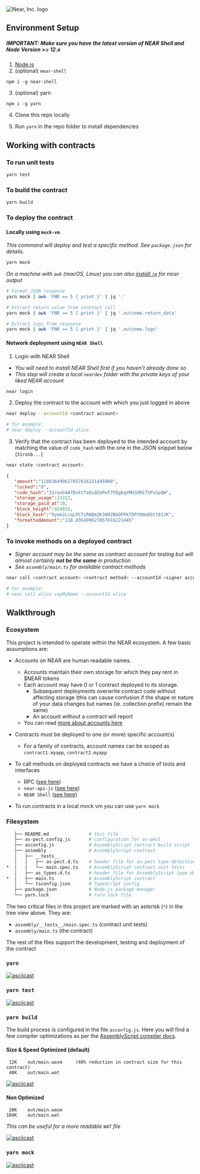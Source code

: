 ![Near, Inc. logo](https://nearprotocol.com/wp-content/themes/near-19/assets/img/logo.svg?t=1553011311)

## Environment Setup

##### IMPORTANT: Make sure you have the latest version of NEAR Shell and Node Version >= 12.x 

1. [Node.js](https://nodejs.org/en/download/package-manager/)
2. (optional) `near-shell`

```
npm i -g near-shell
```

3. (optional) yarn

```
npm i -g yarn
```

4. Clone this repo locally

5. Run `yarn` in the repo folder to install dependencies

## Working with contracts

### To run unit tests

```bash
yarn test
```

### To build the contract

```bash
yarn build
```

### To deploy the contract

#### Locally using `mock-vm`

*This command will deploy and test a specific method.  See `package.json` for details.*

```bash
yarn mock
```

*On a machine with `awk` (macOS, Linux) you can also [install `jq`](https://stedolan.github.io/jq/download/) for nicer output*

```bash
# Format JSON response
yarn mock | awk 'FNR == 5 { print }' | jq '.'

# Extract return value from contract call
yarn mock | awk 'FNR == 5 { print }' | jq '.outcome.return_data'

# Extract logs from response
yarn mock | awk 'FNR == 5 { print }' | jq '.outcome.logs'
```

#### Network deployment using `NEAR Shell`

1. Login with NEAR Shell

- *You will need to install NEAR Shell first if you haven't already done so*
- *This step will create a local `neardev` folder with the private keys of your liked NEAR account*

```bash
near login
```

2. Deploy the contract to the account with which you just logged in above

```bash
near deploy --accountId <contract account>

# for example: 
# near deploy --accountId alice
```

3. Verify that the contract has been deployed to the intended account by matching the value of `code_hash` with the one in the JSON snippet below (`31ronb...`)

```bash
near state <contract account>  
```

```json
{
   "amount":"118836499627857616221445000",
   "locked":"0",
   "code_hash":"31ronb4A7DvktTa8sQCmPwT7FBg6qYMH3dM1fCPuSpQW",
   "storage_usage":13312,
   "storage_paid_at":0,
   "block_height":924926,
   "block_hash":"9yemJLcqLPCTiRNQmZK36M2BbDPPkTDPYKNeEGtt83JK",
   "formattedAmount":"118.836499627857616221445"
}
```

### To invoke methods on a deployed contract

- *Signer account may be the same as contract account for testing but will almost certainly **not be the same** in production*
- *See `assembly/main.ts` for available contract methods*

```bash
near call <contract account> <contract method> --accountId <signer account>

# for example: 
# near call alice sayMyName --accountId alice
```

## Walkthrough

### Ecosystem

This project is intended to operate within the NEAR ecosystem.  A few basic assumptions are:

- Accounts on NEAR are human readable names. 
  - Accounts maintain their own storage for which they pay rent in $NEAR tokens
  - Each account may have 0 or 1 contract deployed to its storage.  
    - Subsequent deployments overwrite contract code without affecting storage (this can cause confusion if the shape or nature of your data changes but names (ie. collection prefix) remain the same)
    - An account without a contract will report 
  - You can read [more about accounts here](https://docs.nearprotocol.com/docs/concepts/account)

- Contracts must be deployed to one (or more) specific account(s)
  - For a family of contracts, account names can be scoped as `contract1.myapp`, `contract2.myapp`

- To call methods on deployed contracts we have a choice of tools and interfaces
  - RPC ([see here](https://docs.nearprotocol.com/docs/interaction/rpc))
  - `near-api-js` ([see here](https://near.github.io/near-api-js/classes/_account_.account.html#functioncall))
  - `NEAR Shell` ([see here](https://docs.nearprotocol.com/docs/development/near-clitool))

- To run contracts in a local mock vm you can use `yarn mock`

### Filesystem

```bash
   ├── README.md               # this file
   ├── as-pect.config.js       # configuration for as-pect
   ├── asconfig.js             # AssemblyScript contract build script
   ├── assembly                # AssemblyScript contract 
   │   ├── __tests__
   │   │   ├── as-pect.d.ts    # header file for as-pect type detection
*  │   │   └── main.spec.ts    # AssemblyScript contract unit tests
   │   ├── as_types.d.ts       # header file for AssemblyScript type detection
*  │   ├── main.ts             # AssemblyScript contract
   │   └── tsconfig.json       # TypeScript config
   ├── package.json            # Node.js package manager
   └── yarn.lock               # Yarn lock file
```

The two critical files in this project are marked with an asterisk (`*`) in the tree view above.  They are:
- `assembly/__tests__/main.spec.ts` (contract unit tests)
- `assembly/main.ts` (the contract)

The rest of the files support the development, testing and deployment of the contract

### `yarn`

[![asciicast](https://asciinema.org/a/hYujvtaaO3ol9FTkzt9lOnH2j.svg)](https://asciinema.org/a/hYujvtaaO3ol9FTkzt9lOnH2j)

### `yarn test`

[![asciicast](https://asciinema.org/a/gLwYhhzPYQyW2wICQtbbz06Ph.svg)](https://asciinema.org/a/gLwYhhzPYQyW2wICQtbbz06Ph)

### `yarn build`

The build process is configured in the file `asconfig.js`.  Here you will find a few compiler optimizations as per the [AssemblyScript compiler docs](https://docs.assemblyscript.org/details/compiler).

#### Size & Speed Optimized (default)

```
 12K	out/main.wasm     (40% reduction in contract size for this contract)
 48K	out/main.wat
```

[![asciicast](https://asciinema.org/a/qPz0GYYwHRkzYkQ4kj8xpUmJM.svg)](https://asciinema.org/a/qPz0GYYwHRkzYkQ4kj8xpUmJM)

#### Non Optimized

```
 20K	out/main.wasm
104K	out/main.wat
```

*This can be useful for a more readable `WAT` file*

[![asciicast](https://asciinema.org/a/I9UJri2aVKLaBfV4ZPv6EIVnk.svg)](https://asciinema.org/a/I9UJri2aVKLaBfV4ZPv6EIVnk)


### `yarn mock`

[![asciicast](https://asciinema.org/a/uZdUCabC81di5zpVFTNvEaVns.svg)](https://asciinema.org/a/uZdUCabC81di5zpVFTNvEaVns)
